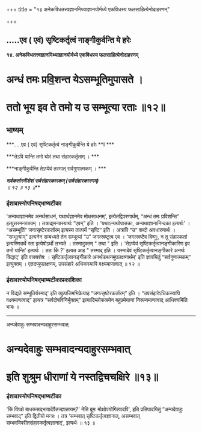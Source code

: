 +++
title = "१३ अनेकविधतत्त्वज्ञानमिथ्याज्ञानयोर्मध्ये एकविधस्य फलसाहित्येनोदाहरणम्"

+++


## .....एव ( एवं) सृष्टिकर्तृत्वं नाङ्गीकुर्वन्ति ये हरेः

**१४. अनेकविधतत्त्वज्ञानमिथ्याज्ञानयोर्मध्ये एकविधस्य फलसाहित्येनोदाहरणम्**

# अन्धं तमः प्रवि॒शन्त येऽसम्भूतिमुपासते । 

# ततो भूय इव ते तमो य उ सम्भूत्या रताः ॥१२॥

## भाष्यम्

***.....एव ( एवं) सृष्टिकर्तृत्वं नाङ्गीकुर्वन्ति ये हरेः **I ***

***तेऽपि यान्ति तमो घोरं तथा संहारकर्तृताम् । ***

***नाङ्गीकुर्वन्ति तेऽप्येवं तस्मात् सर्वगुणात्मकम् । ***

***सर्वकर्तारमीशेशं सर्वसंहारकारकम् (सर्वसंहारकारणम्)**  
॥ १२ ॥ १३ ॥***

### **ईशावास्योपनिषद्भाष्यटीका**

‘अन्यथाज्ञानमेव अनर्थसाधनं, यथार्थज्ञानमेव मोक्षसाधनम्', इत्येतद्विवरणार्थम्, “अन्धं तमः प्रविशन्ति” इत्युत्तरमन्त्रत्रयम् । तत्राद्यमन्त्रस्यार्थः “एवम्” इति । ‘यथाऽन्यथोपासका, अन्यथाज्ञानानिन्दका इत्यर्थः' । “असम्भूतिं” जगत्सृष्टेरकर्तारम् इत्यस्य तात्पर्यं “सृष्टि” इति । अत्रापि “उ” शब्दो अवधारणार्थः । “सम्भूत्याम्" इत्यनेन सम्बध्यते तेन सम्भूत्यां “उ” जगत्स्रष्टृत्व एव । ‘जगत्स्रष्टैव विष्णुः, न तु संहारकर्ता इत्यस्मिन्नर्थे रता इत्येषोऽर्थो लभ्यते । तस्मादुक्तम् " तथा " इति । 'तेऽप्येवं सृष्टिकर्तृत्वानङ्गीकारिण इव तमो यान्ति' इत्यर्थः । ततः किं ?' इत्यत आह " तस्माद् इति । यस्मादेवं सृष्टिकर्तृत्वानङ्गीकारे अनर्थः विद्याद्' इति वाक्यशेषः । सृष्टिकर्तृत्वानङ्गीकारे अनर्थकथनमुपलक्षणार्थम्' इति ज्ञापयितुं “सर्वगुणात्मकम्” इत्युक्तम् । एतदप्युपलक्षणम्, उपसंहारे अधिकस्यापि वक्ष्यमाणत्वात् ॥ १२ ॥

### **ईशावास्योपनिषद्भाष्यटीकाप्रकाशिका**

न विद्यते सम्भूतिर्यस्माद्' इति व्युत्पत्तिमभिप्रेत्याह “जगत्सृष्टेरकर्तारम्” इति । “उपसंहारेऽधिकस्यापि वक्ष्यमाणत्वाद्” इत्यत्र “सर्वदोषविनिर्मुक्तम्" इत्यादिम्लोकत्रयेण बहुप्रमेयाणां निरूप्यमाणत्वाद् आधिक्यमिति भावः ॥

------------------------------------------------------------------------

अन्यदेवाहुः सम्भवादन्यदाहुरसम्भवात्

# अन्यदेवाहुः सम्भवादन्यदाहुरसम्भवात् 

# इति शुश्रुम धीराणां ये नस्तद्विचचक्षिरे ॥१३॥

### ईशावास्योपनिषद्भाष्यटीका

‘किं विपक्षे बाधकसद्भावादेवैतज्ज्ञातव्यम्?' नेति ब्रूमः मोक्षोपयोगित्वादपि', इति प्रतिपादयितुं “अन्यदेवाहुः सम्भवाद्” इति द्वितीयो मन्त्रः । तत्र ‘सम्भवात् सृष्टिकर्तृत्वज्ञानात्, असम्भवात् सम्भवविपरीतसंहारकर्तृत्वज्ञानाद्', इत्यर्थः ॥ १३ ॥

